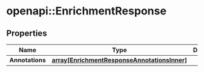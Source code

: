 # openapi::EnrichmentResponse


## Properties
Name | Type | Description | Notes
------------ | ------------- | ------------- | -------------
**Annotations** | [**array[EnrichmentResponseAnnotationsInner]**](EnrichmentResponse_Annotations_inner.md) |  | [optional] 


